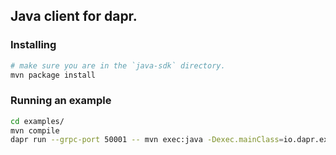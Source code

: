 ## Java client for dapr.

### Installing
```sh
# make sure you are in the `java-sdk` directory.
mvn package install
```

### Running an example
```sh
cd examples/
mvn compile
dapr run --grpc-port 50001 -- mvn exec:java -Dexec.mainClass=io.dapr.examples.Example
```
